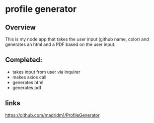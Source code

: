 # profile generator

## Overview
This is my node app that takes the user input (github name, color) and generates an html and a PDF based on the user input. 

## Completed:
* takes input from user via inquirer
* makes axios call 
* generates html
* generates pdf

## links
https://github.com/madridm1/ProfileGenerator
